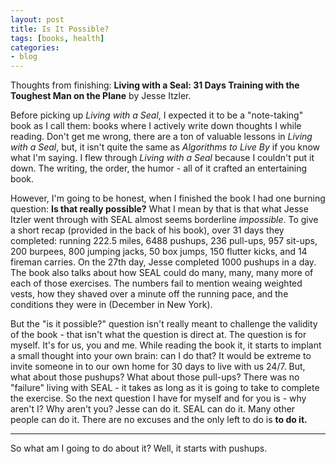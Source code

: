 ```yaml
---
layout: post
title: Is It Possible?
tags: [books, health]
categories:
- blog
---
```

Thoughts from finishing: **Living with a Seal: 31 Days Training with the Toughest Man on the Plane** by Jesse Itzler.

Before picking up *Living with a Seal*, I expected it to be a "note-taking" book as I call them: books where I actively write down thoughts I while reading. Don't get me wrong, there are a ton of valuable lessons in *Living with a Seal*, but, it isn't quite the same as *Algorithms to Live By* if you know what I'm saying. I flew through *Living with a Seal* because I couldn't put it down. The writing, the order, the humor - all of it crafted an entertaining book.

However, I'm going to be honest, when I finished the book I had one burning question: **Is that really possible?** What I mean by that is that what Jesse Itzler went through with SEAL almost seems borderline *impossible*. To give a short recap (provided in the back of his book), over 31 days they completed: running 222.5 miles, 6488 pushups, 236 pull-ups, 957 sit-ups, 200 burpees, 800 jumping jacks, 50 box jumps, 150 flutter kicks, and 14 fireman carries. On the 27th day, Jesse completed 1000 pushups in a day. The book also talks about how SEAL could do many, many, many more of each of those exercises. The numbers fail to mention weaing weighted vests, how they shaved over a minute off the running pace, and the conditions they were in (December in New York).

But the "is it possible?" question isn't really meant to challenge the validity of the book - that isn't what the question is direct at. The question is for myself. It's for us, you and me. While reading the book it, it starts to implant a small thought into your own brain: can I do that? It would be extreme to invite someone in to our own home for 30 days to live with us 24/7. But, what about those pushups? What about those pull-ups? There was no "failure" living with SEAL - it takes as long as it is going to take to complete the exercise. So the next question I have for myself and for you is - why aren't I? Why aren't you? Jesse can do it. SEAL can do it. Many other people can do it. There are no excuses and the only left to do is **to do it.**

---
So what am I going to do about it? Well, it starts with pushups.

